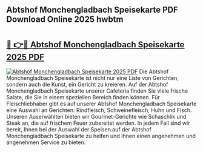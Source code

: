 ## Abtshof Monchengladbach Speisekarte PDF Download Online 2025 hwbtm

# <h2><a href="http://gc8qc46.nevu.top/?p=Abtshof+Monchengladbach+Speisekarte">🔗 👉🔴 Abtshof Monchengladbach Speisekarte 2025 PDF</a></h2>

[![Abtshof Monchengladbach Speisekarte 2025 PDF](https://i.imgur.com/dBaPXMq.png)](http://gc8qc46.nevu.top/?p=Abtshof+Monchengladbach+Speisekarte)
Die Abtshof Monchengladbach Speisekarte ist nicht nur eine Liste von Gerichten, sondern auch die Kunst, ein Gericht zu kreieren. Auf der Abtshof Monchengladbach Speisekarte unserer Cafeteria finden Sie viele frische Salate, die Sie in einem speziellen Bereich finden können. Für Fleischliebhaber gibt es auf unserer Abtshof Monchengladbach Speisekarte eine Auswahl an Gerichten: Rindfleisch, Schweinefleisch, Huhn und Fisch. Unseren Auserwählten bieten wir Gourmet-Gerichte wie Schaschlik und Steak an, die auf frischem Feuer zubereitet werden. In jedem Fall sind wir bereit, Ihnen bei der Auswahl der Speisen auf der Abtshof Monchengladbach Speisekarte zu helfen und Ihnen einen angenehmen und angenehmen Service zu bieten.
